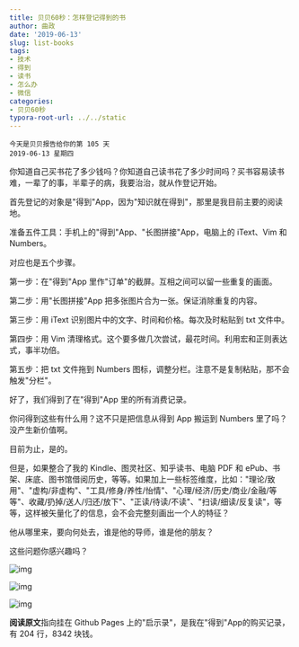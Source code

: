 ```yaml
---
title: 贝贝60秒：怎样登记得到的书
author: 曲政
date: '2019-06-13'
slug: list-books
tags:
- 技术
- 得到
- 读书
- 怎么办
- 微信
categories:
- 贝贝60秒
typora-root-url: ../../static
---
```


```
今天是贝贝报告给你的第 105 天 
2019-06-13 星期四
```

你知道自己买书花了多少钱吗？你知道自己读书花了多少时间吗？买书容易读书难，一辈了的事，半辈子的病，我要治治，就从作登记开始。

首先登记的对象是"得到"App，因为"知识就在得到"，那里是我目前主要的阅读地。

准备五件工具：手机上的"得到"App、"长图拼接"App，电脑上的 iText、Vim 和 Numbers。

对应也是五个步骤。

第一步：在"得到"App 里作"订单"的截屏。互相之间可以留一些重复的画面。

第二步：用"长图拼接"App 把多张图片合为一张。保证消除重复的内容。

第三步：用 iText 识别图片中的文字、时间和价格。每次及时粘贴到 txt 文件中。

第四步：用 Vim 清理格式。这个要多做几次尝试，最花时间。利用宏和正则表达式，事半功倍。

第五步：把 txt 文件拖到 Numbers 图标，调整分栏。注意不是复制粘贴，那不会触发"分栏"。

好了，我们得到了在"得到"App 里的所有消费记录。

你问得到这些有什么用？这不只是把信息从得到 App 搬运到 Numbers 里了吗？没产生新价值啊。

目前为止，是的。

但是，如果整合了我的 Kindle、图灵社区、知乎读书、电脑 PDF 和 ePub、书架、床底、图书馆借阅历史，等等。如果加上一些标签维度，比如："理论/致用"、"虚构/非虚构"、"工具/修身/养性/怡情"、"心理/经济/历史/商业/金融/等等"、收藏/扔掉/送人/归还/放下"、"正读/待读/不读"、"扫读/细读/反复读"，等等，这样被矢量化了的信息，会不会完整刻画出一个人的特征？

他从哪里来，要向何处去，谁是他的导师，谁是他的朋友？

这些问题你感兴趣吗？



![img](/images/2019-06-13-%E8%B4%9D%E8%B4%9D60%E7%A7%92%EF%BC%9A%E6%80%8E%E6%A0%B7%E7%99%BB%E8%AE%B0%E5%BE%97%E5%88%B0%E7%9A%84%E4%B9%A6/640-20200416115416974.jpeg)

![img](/images/2019-06-13-%E8%B4%9D%E8%B4%9D60%E7%A7%92%EF%BC%9A%E6%80%8E%E6%A0%B7%E7%99%BB%E8%AE%B0%E5%BE%97%E5%88%B0%E7%9A%84%E4%B9%A6/640-20200416115416985.jpeg)

![img](/images/2019-06-13-%E8%B4%9D%E8%B4%9D60%E7%A7%92%EF%BC%9A%E6%80%8E%E6%A0%B7%E7%99%BB%E8%AE%B0%E5%BE%97%E5%88%B0%E7%9A%84%E4%B9%A6/640-20200416115417027.jpeg)

**阅读原文**指向挂在 Github Pages 上的"启示录"，是我在"得到"App的购买记录，有 204 行，8342 块钱。